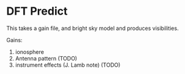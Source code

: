 # DFT Predict

This takes a gain file, and bright sky model and produces visibilities.

Gains:
1. ionosphere
2. Antenna pattern (TODO)
3. instrument effects (J. Lamb note) (TODO)